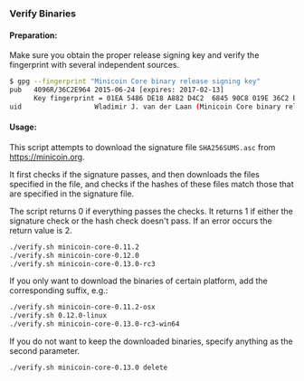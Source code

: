 ### Verify Binaries

#### Preparation:

Make sure you obtain the proper release signing key and verify the fingerprint with several independent sources.

```sh
$ gpg --fingerprint "Minicoin Core binary release signing key"
pub   4096R/36C2E964 2015-06-24 [expires: 2017-02-13]
      Key fingerprint = 01EA 5486 DE18 A882 D4C2  6845 90C8 019E 36C2 E964
uid                  Wladimir J. van der Laan (Minicoin Core binary release signing key) <laanwj@gmail.com>
```

#### Usage:

This script attempts to download the signature file `SHA256SUMS.asc` from https://minicoin.org.

It first checks if the signature passes, and then downloads the files specified in the file, and checks if the hashes of these files match those that are specified in the signature file.

The script returns 0 if everything passes the checks. It returns 1 if either the signature check or the hash check doesn't pass. If an error occurs the return value is 2.


```sh
./verify.sh minicoin-core-0.11.2
./verify.sh minicoin-core-0.12.0
./verify.sh minicoin-core-0.13.0-rc3
```

If you only want to download the binaries of certain platform, add the corresponding suffix, e.g.:

```sh
./verify.sh minicoin-core-0.11.2-osx
./verify.sh 0.12.0-linux
./verify.sh minicoin-core-0.13.0-rc3-win64
```

If you do not want to keep the downloaded binaries, specify anything as the second parameter.

```sh
./verify.sh minicoin-core-0.13.0 delete
```
